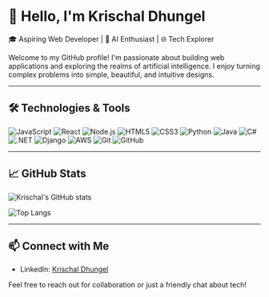 # 👋 Hello, I'm Krischal Dhungel

🎓 Aspiring Web Developer | 🤖 AI Enthusiast | 🌐 Tech Explorer

Welcome to my GitHub profile! I'm passionate about building web applications and exploring the realms of artificial intelligence. I enjoy turning complex problems into simple, beautiful, and intuitive designs.

---

## 🛠️ Technologies & Tools

![JavaScript](https://img.shields.io/badge/-JavaScript-F7DF1E?style=flat-square&logo=javascript&logoColor=black)
![React](https://img.shields.io/badge/-React-61DAFB?style=flat-square&logo=react&logoColor=white)
![Node.js](https://img.shields.io/badge/Node.js-339933?style=flat-square&logo=nodedotjs&logoColor=white)
![HTML5](https://img.shields.io/badge/-HTML5-E34F26?style=flat-square&logo=html5&logoColor=white)
![CSS3](https://img.shields.io/badge/-CSS3-1572B6?style=flat-square&logo=css3&logoColor=white)
![Python](https://img.shields.io/badge/-Python-3776AB?style=flat-square&logo=python&logoColor=white)
![Java](https://img.shields.io/badge/Java-007396?style=flat-square&logo=java&logoColor=white)
![C#](https://img.shields.io/badge/C%23-239120?style=flat-square&logo=csharp&logoColor=white)
![.NET](https://img.shields.io/badge/.NET-512BD4?style=flat-square&logo=dotnet&logoColor=white)
![Django](https://img.shields.io/badge/-Django-092E20?style=flat-square&logo=django&logoColor=white)
![AWS](https://img.shields.io/badge/-AWS-232F3E?style=flat-square&logo=amazonaws&logoColor=white)
![Git](https://img.shields.io/badge/-Git-F05032?style=flat-square&logo=git&logoColor=white)
![GitHub](https://img.shields.io/badge/-GitHub-181717?style=flat-square&logo=github&logoColor=white)

---

## 📈 GitHub Stats

![Krischal's GitHub stats](https://github-readme-stats.vercel.app/api?username=krischald-21&show_icons=true&theme=radical)

![Top Langs](https://github-readme-stats.vercel.app/api/top-langs/?username=krischald-21&layout=compact&theme=radical)

---

## 📫 Connect with Me

- LinkedIn: [Krischal Dhungel](https://www.linkedin.com/in/krischal-dhungel-742306202/)

Feel free to reach out for collaboration or just a friendly chat about tech!
